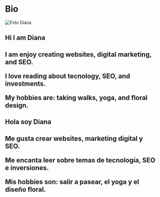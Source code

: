 # Bio

<!--The main tag helps search engines and other developers find the main content of your page-->

<main>
  
  <img src="https://github.com/dizurita/mywebsite/blob/main/Diana%20Z%20foto.jpeg" alt="Foto Diana">
<h2>Hi I am Diana<h2>

  <p>I am enjoy creating websites, digital marketing, and SEO.</p>
  <p>I love reading about tecnology, SEO, and investments.</p>
  <p>My hobbies are: taking walks, yoga, and floral design.</p>

<h2>Hola soy Diana<h2>

  <p>Me gusta crear websites, marketing digital y SEO.</p>
  <p>Me encanta leer sobre temas de tecnología, SEO e inversiones.</p>
  <p>Mis hobbies son: salir a pasear, el yoga y el diseño floral.</p>
</main>
 
<!--This is a comment. HTML5 Descriptive HTML tags. These include main, header, footer, nav, video, article, section and others.
These tags give a descriptive structure to your HTML, make your HTML easier to read, and help with SEO and accessibility.--> 

